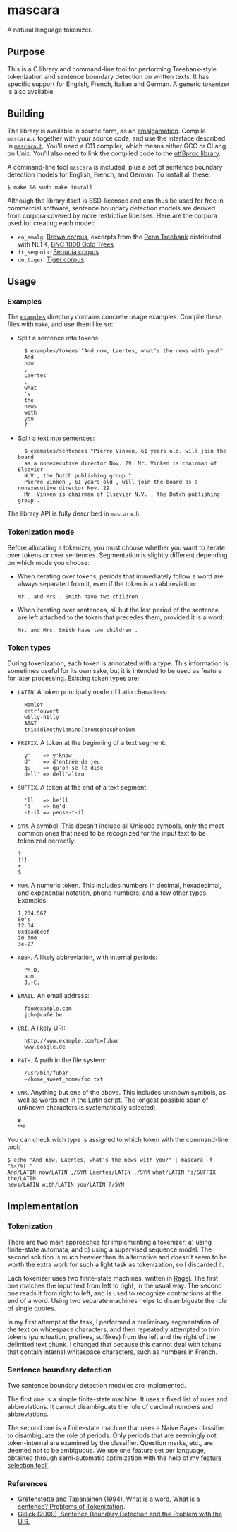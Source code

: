 # mascara

A natural language tokenizer.

## Purpose

This is a C library and command-line tool for performing Treebank-style
tokenization and sentence boundary detection on written texts. It has specific
support for English, French, Italian and German. A generic tokenizer is also
available.


## Building

The library is available in source form, as an
[amalgamation](https://www.sqlite.org/amalgamation.html). Compile `mascara.c`
together with your source code, and use the interface described in
[`mascara.h`](https://github.com/michaelnmmeyer/mascara/blob/master/mascara.h).
You'll need a C11 compiler, which means either GCC or CLang on Unix. You'll also
need to link the compiled code to the [utf8proc
library](https://github.com/JuliaLang/utf8proc).

A command-line tool `mascara` is included, plus a set of sentence boundary
detection models for English, French, and German. To install all these:

    $ make && sudo make install

Although the library itself is BSD-licensed and can thus be used for free in
commercial software, sentence boundary detection models are derived from corpora
covered by more restrictive licenses. Here are the corpora used for creating
each model:

* `en_amalg`: [Brown corpus](http://clu.uni.no/icame/brown/bcm.html), excerpts
  from the [Penn Treebank](http://www.cis.upenn.edu/~treebank/home.html)
  distributed with NLTK, [BNC 1000 Gold
  Trees](http://nclt.computing.dcu.ie/~jfoster/resources/bnc1000.html)
* `fr_sequoia`: [Sequoia corpus](https://www.rocq.inria.fr/alpage-wiki/tiki-index.php?page=CorpusSequoia)
* `de_tiger`: [Tiger corpus](http://www.ims.uni-stuttgart.de/forschung/ressourcen/korpora/tiger.en.html)


## Usage

### Examples

The [`examples`](https://github.com/michaelnmmeyer/mascara/tree/master/examples)
directory contains concrete usage examples. Compile these files with `make`, and
use them like so:

* Split a sentence into tokens:

        $ examples/tokens "And now, Laertes, what's the news with you?"
        And
        now
        ,
        Laertes
        ,
        what
        's
        the
        news
        with
        you
        ?

* Split a text into sentences:

        $ examples/sentences "Pierre Vinken, 61 years old, will join the board
        as a nonexecutive director Nov. 29. Mr. Vinken is chairman of Elsevier
        N.V., the Dutch publishing group."  
        Pierre Vinken , 61 years old , will join the board as a nonexecutive director Nov. 29 .  
        Mr. Vinken is chairman of Elsevier N.V. , the Dutch publishing group .

The library API is fully described in `mascara.h`.

### Tokenization mode

Before allocating a tokenizer, you must choose whether you want to iterate over
tokens or over sentences. Segmentation is slightly different depending on which
mode you choose:

* When iterating over tokens, periods that immediately follow a word are always
  separated from it, even if the token is an abbreviation:

      Mr . and Mrs . Smith have two children .

* When iterating over sentences, all but the last period of the sentence are
  left attached to the token that precedes them, provided it is a word:
  
      Mr. and Mrs. Smith have two children .


### Token types

During tokenization, each token is annotated with a type. This information is
sometimes useful for its own sake, but it is intended to be used as feature for
later processing. Existing token types are:

* `LATIN`. A token principally made of Latin characters:

        Hamlet
        entr'ouvert
        willy-nilly
        AT&T
        tris(dimethylamino)bromophosphonium

* `PREFIX`. A token at the beginning of a text segment:

        y'    => y'know
        d'    => d'entrée de jeu
        qu'   => qu'on se le dise
        dell' => dell'altro

* `SUFFIX`. A token at the end of a text segment:

        'll   => he'll
        'd    => he'd
        -t-il => pense-t-il

* `SYM`. A symbol. This doesn't include all Unicode symbols, only the most
  common ones that need to be recognized for the input text to be tokenized
  correctly:

      ?
      !!!
      +
      $

* `NUM`. A numeric token. This includes numbers in decimal, hexadecimal, and
  exponential notation, phone numbers, and a few other types. Examples:

      1,234,567
      80's
      12.34
      0xdeadbeef
      20 000
      3e-27

* `ABBR`. A likely abbreviation, with internal periods:

        Ph.D.
        a.m.
        J.-C.

* `EMAIL`. An email address:

        foo@example.com
        john@café.be

* `URI`. A likely URI:

        http://www.example.com?q=fubar
        www.google.de
      
* `PATH`. A path in the file system:
 
        /usr/bin/fubar
        ~/home_sweet_home/foo.txt
 
* `UNK`. Anything but one of the above. This includes unknown symbols, as well
  as words not in the Latin script. The longest possible span of unknown
  characters is systematically selected:

      ☎
      मन्त्र

You can check wich type is assigned to which token with the command-line tool:

    $ echo "And now, Laertes, what's the news with you?" | mascara -f "%s/%t "
    And/LATIN now/LATIN ,/SYM Laertes/LATIN ,/SYM what/LATIN 's/SUFFIX the/LATIN
    news/LATIN with/LATIN you/LATIN ?/SYM

## Implementation

### Tokenization

There are two main
approaches for implementing a tokenizer: a) using finite-state automata, and b)
using a supervised sequence model. The second solution is much heavier than its
alternative and doesn't seem to be worth the extra work for such a light task as
tokenization, so I discarded it.

Each tokenizer uses two finite-state machines, written in
[Ragel](http://www.colm.net/open-source/ragel/). The first one matches the input
text from left to right, in the usual way. The second one reads it from right to
left, and is used to recognize contractions at the end of a word. Using two
separate machines helps to disambiguate the role of single quotes.

In my first attempt at the task, I performed a preliminary segmentation of the
text on whitespace characters, and then repeatedly attempted to trim tokens
(punctuation, prefixes, suffixes) from the left and the right of the delimited
text chunk. I changed that because this cannot deal with tokens that contain
internal whitespace characters, such as numbers in French.

### Sentence boundary detection

Two sentence boundary detection modules are implemented.

The first one is a simple finite-state machine. It uses a fixed list of rules
and abbreviations. It cannot disambiguate the role of cardinal numbers and
abbreviations.

The second one is a finite-state machine that uses a Naive Bayes classifier to
disambiguate the role of periods. Only periods that are seemingly not
token-internal are examined by the classifier. Question marks, etc., are deemed
not to be ambiguous. We use one feature set per language, obtained through
semi-automatic optimization with the help of my [feature selection
tool`](https://github.com/michaelnmmeyer/bayes_fss).

### References

* [Grefenstette and Tapanainen (1994), What is a word, What is a sentence?
  Problems of
  Tokenization](http://www.delph-in.net/courses/07/nlp/Gre:Tap:94.pdf).
* [Gillick (2009), Sentence Boundary Detection and the Problem with the U.S.](http://www.dgillick.com/resource/sbd_naacl_2009.pdf)

